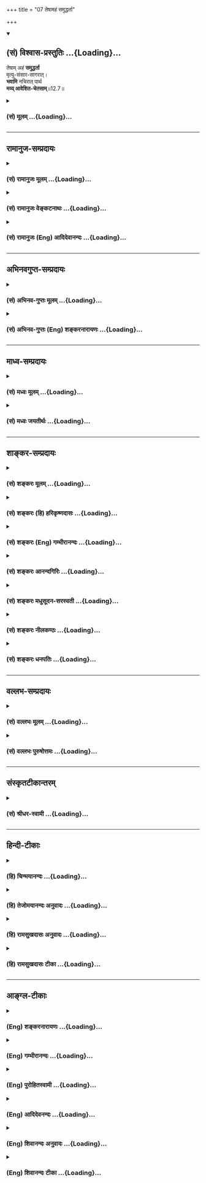 +++
title = "07 तेषामहं समुद्धर्ता"

+++
<div class="js_include" newlevelforh1="2" title="(सं) विश्वास-प्रस्तुतिः" unfilled url="/mahAbhAratam/shlokashaH/06-bhIShma-parva/03-bhagavad-gItA-parva/saMskRtam/vishvAsa-prastutiH/12_bhakti-yogaH/07_teShAmahaM_samudd.md">
<details open><summary><h2>(सं) विश्वास-प्रस्तुतिः ...{Loading}...</h2></summary>

तेषाम् अहं **समुद्धर्ता**  
मृत्यु-संसार-सागरात्।  
**भवामि** नचिरात् पार्थ  
**मय्य् आवेशित-चेतसाम्**॥12.7॥
</details>
</div>
<div class="js_include collapsed" newlevelforh1="3" title="(सं) मूलम्" unfilled url="/mahAbhAratam/shlokashaH/06-bhIShma-parva/03-bhagavad-gItA-parva/saMskRtam/mUlam/12_bhakti-yogaH/07_teShAmahaM_samudd.md">
<details><summary><h3>(सं) मूलम् ...{Loading}...</h3></summary>

तेषामहं समुद्धर्ता मृत्युसंसारसागरात्।  
भवामि नचिरात्पार्थ मय्यावेशितचेतसाम्।।12.7।।
</details>
</div>


_________________
## रामानुज-सम्प्रदायः
<div class="js_include collapsed" newlevelforh1="3" title="(सं) रामानुजः मूलम्" unfilled url="/mahAbhAratam/shlokashaH/06-bhIShma-parva/03-bhagavad-gItA-parva/saMskRtam/rAmAnujaH/mUlam/12_bhakti-yogaH/07_teShAmahaM_samudd.md">
<details><summary><h3>(सं) रामानुजः मूलम् ...{Loading}...</h3></summary>

।।12.7।।**ये तु** लौकिकानि देहयात्राशेषभूतानि देहधारणार्थानि च अशनादीनि
**कर्माणि;** वैदिकानि च यागदानहोमतपःप्रभृतीनि **सर्वाणि** सकारणानि
सोद्देश्यानि अध्यात्मचेतसा **मयि संन्यस्य;** **मत्पराः**
मदेकप्राप्याः,**अनन्येन एव योगेन मां ध्यायन्तः उपासते;**
ध्यानार्चनप्रणामस्तुतिकीर्तनादीनि स्वयम् एव अत्यर्थप्रियाणि प्राप्यसमानि
कुर्वन्तो माम् उपासते इत्यर्थः। **तेषां** मत्प्राप्तिविरोधितया
मृत्युभूतान् **संसारा**ख्यात् **सागराद् अहम्** अचिरेण एव कालेन
**समुद्धर्ता भवामि।**

</details>
</div>
<div class="js_include collapsed" newlevelforh1="3" title="(सं) रामानुजः वेङ्कटनाथः" unfilled url="/mahAbhAratam/shlokashaH/06-bhIShma-parva/03-bhagavad-gItA-parva/saMskRtam/rAmAnujaH/venkaTanAthaH/12_bhakti-yogaH/07_teShAmahaM_samudd.md">
<details><summary><h3>(सं) रामानुजः वेङ्कटनाथः ...{Loading}...</h3></summary>

।। 12.7ये तु सर्वाणि इति। देहयात्राशेषभूतानि कृष्यादीनिसकारणानि;
सन्ध्यावन्दनसहितानिसोद्देश्यानि स्वर्गाद्युद्देशेन
चोदितानि। अध्यात्मचेतसा आत्मनि परमात्मनि यच्चेतः; तदध्यात्मम् तेन चेतसा।
मत्पराः अहं परः परमप्राप्यं येषां ते मत्परा इति हृदि निधायमदेप्राकप्या
इत्युक्तम्। अनन्यप्रयोजनेनेति उपलक्षणं भगवद्ध्यानंसततं कीर्तयन्तः
\[9।14\] इत्याद्युक्तानाम्। भगवत्प्राप्त्युपाये प्रयोजनत्वधीर्भवति
तद्बुद्धेर्विधिरिति भावः। स्वयमेवेति -- न तु
फलापेक्षयेत्यर्थः। मृत्युभूतात्संसाराख्यादिति --
निषादस्थपतिन्यायात्समानाधिकरणसमास उचितः। हेयत्वार्थं च
विशेषणमत्रोपयुक्तमिति भावः। मत्प्राप्तिविरोधितयेति
मृत्युत्वोपचारनिमित्तम्। सत्यां हि भगवत्प्राप्तौ अमृतत्वम्। न इत्यस्य
व्यस्ततया क्रियान्वयभ्रमव्युदासायअचिरेणैव कालेन समुद्धर्तेत्यन्वय
उक्तः।  
  

</details>
</div>
<div class="js_include collapsed" newlevelforh1="3" title="(सं) रामानुजः (Eng) आदिदेवानन्दः" unfilled url="/mahAbhAratam/shlokashaH/06-bhIShma-parva/03-bhagavad-gItA-parva/saMskRtam/rAmAnujaH/english/AdidevAnandaH/12_bhakti-yogaH/07_teShAmahaM_samudd.md">
<details><summary><h3>(सं) रामानुजः (Eng) आदिदेवानन्दः ...{Loading}...</h3></summary>

12.6 - 12.7 But those who, with a mind 'focused on Me,' the Supreme Self, and 'intent upon Me,' namely, holding Me as their sole object,
dedicating to Me all their actions - i.e., including all worldly actions like eating which are meant for supporting the body, as also Vedic rites like sacrifices, gifts, fire-offerings, austerities etc., generally done by worldly-minded people for other purposes - worship Me and meditate on Me with exclusive devotion, namely, with devotion without any other purpose, adoring Me by all such acts as meditation, worship,
prostration, praises and hymns which are by themselves exceedingly dear to them and are eal to the end itself - to these I become soon their saviour from the sea of Samsara which, on account of its being antagonistic to the attainment of Myself, is deadly.

</details>
</div>


_________________
## अभिनवगुप्त-सम्प्रदायः
<div class="js_include collapsed" newlevelforh1="3" title="(सं) अभिनव-गुप्तः मूलम्" unfilled url="/mahAbhAratam/shlokashaH/06-bhIShma-parva/03-bhagavad-gItA-parva/saMskRtam/abhinava-guptaH/mUlam/12_bhakti-yogaH/07_teShAmahaM_samudd.md">
<details><summary><h3>(सं) अभिनव-गुप्तः मूलम् ...{Loading}...</h3></summary>

।।12.6 -- 12.8।। येत्वित्यादि आस्थित इत्यन्तम्। प्रागुक्तोपदेशेन +++(S
प्रागुपदेशेन)+++ तु ये सर्वं मयि संन्यस्यन्ति; तेषामहं समुद्धर्त्ता
सकलविघ्नादिक्लेशेभ्यः। चेतस आवेशनं व्याख्यातम्। तथा च एष एवोत्तमो योगः;
अकृत्रिमत्त्वात्। तथा च मम स्तोत्रे -- विशिष्टकरणासनस्थितिसमाधिसंभावना  
  
विभाविततया यदा कमपि बोधमुल्लासयेत्।  
  
न सा तव सदोदिता स्वरसवाहिनी या चिति  
  
र्यतस्त्रितयसन्निधो स्फुटमिहापि संवेद्यते।। यदा तु विगतेन्धनः
स्ववशवर्त्तितां संश्रय  
  
न्नकृत्रिमसमुल्लसत्पुलककम्पबाष्पानुगः।  
  
शरीरनिरपेक्षतां स्फुटमुपाददानश्चितः  
  
स्वयं झगिति बुध्यते युगपदेव बोधानलः।  
  
तदैव तव देवि तद्वपुरुपाश्रयैर्वर्जितं ( -- वपुरुपाशयैर्वर्जितं N --
वपुरुपाशयैर्वर्जितं (श्रितैर्वर्जितं)  
  
महेशमवबुध्यते विवशपाशसंक्षोभकम्।।  
  
इत्यादि।

</details>
</div>
<div class="js_include collapsed" newlevelforh1="3" title="(सं) अभिनव-गुप्तः (Eng) शङ्करनारायणः" unfilled url="/mahAbhAratam/shlokashaH/06-bhIShma-parva/03-bhagavad-gItA-parva/saMskRtam/abhinava-guptaH/english/shankaranArAyaNaH/12_bhakti-yogaH/07_teShAmahaM_samudd.md">
<details><summary><h3>(सं) अभिनव-गुप्तः (Eng) शङ्करनारायणः ...{Loading}...</h3></summary>

12.7 See Comment under 12.8

</details>
</div>


_________________
## माध्व-सम्प्रदायः
<div class="js_include collapsed" newlevelforh1="3" title="(सं) मध्वः मूलम्" unfilled url="/mahAbhAratam/shlokashaH/06-bhIShma-parva/03-bhagavad-gItA-parva/saMskRtam/madhvaH/mUlam/12_bhakti-yogaH/07_teShAmahaM_samudd.md">
<details><summary><h3>(सं) मध्वः मूलम् ...{Loading}...</h3></summary>

।।12.6 -- 12.7।। मदुपासकानां भक्तानां न कश्चित्क्लेश इति दर्शयति -- ये
त्वित्यादिना। उक्तं च सौकरायणश्रुतौ -- उपासते ये पुरुषं
वासुदेवमव्यक्तादेरीप्सितं किन्नु तेषाम् इति। तेषामेकान्तिनः श्रेष्ठास्ते
चैवानन्यदेवताः। अहमेव गतिस्तेषां निराशीः कर्मकारिणाम् इति च मोक्षधर्मे
\[म.भा.12\]।

</details>
</div>
<div class="js_include collapsed" newlevelforh1="3" title="(सं) मध्वः जयतीर्थः" unfilled url="/mahAbhAratam/shlokashaH/06-bhIShma-parva/03-bhagavad-gItA-parva/saMskRtam/madhvaH/jayatIrthaH/12_bhakti-yogaH/07_teShAmahaM_samudd.md">
<details><summary><h3>(सं) मध्वः जयतीर्थः ...{Loading}...</h3></summary>

।।12.6 -- 12.7।। नन्वव्यक्तोपासकानां क्लेशातिशयो गीतायां प्रतीयते;
भगवदुपासकानां तु तदभावो न प्रतीयते; अतस्तदेतत्सर्वमिति कथमुक्तं इत्यत आह
-- **मदुपासकानामि**ति। भक्तानां इत्यनेन,नान्यत्रात्यन्तमादर इति सूचयति।
अत्रअनन्येनैव योगेन इत्यादिनाविनाऽव्यक्तोपासनम् इत्येतत्प्रतीयते। उपासन
इत्येवोक्त्याऽतिशयोपासनाद्यभावः। न चिरात् इत्यनेन
तत्रापीत्यादिकम्। तेषामहं समुद्धर्ता भवामि \[12।1\] इत्यनेन
देवस्त्वित्यादिकं आगामिगीतावाक्यमपेक्ष्य प्राग्बुद्ध्यारोहाय तदुक्तमिति।
अत्र श्रुत्यादिसम्मतिं चाह -- **उक्तं चे**ति। तेषामार्तादीनां मध्ये गतिः
साधनादिसम्पादकः।

</details>
</div>


_________________
## शाङ्कर-सम्प्रदायः
<div class="js_include collapsed" newlevelforh1="3" title="(सं) शङ्करः मूलम्" unfilled url="/mahAbhAratam/shlokashaH/06-bhIShma-parva/03-bhagavad-gItA-parva/saMskRtam/shankaraH/mUlam/12_bhakti-yogaH/07_teShAmahaM_samudd.md">
<details><summary><h3>(सं) शङ्करः मूलम् ...{Loading}...</h3></summary>

।।12.7।। --,**तेषां** मदुपासनैकपराणाम् **अहम्** ईश्वरः **समुद्धर्ता।**
कुतः इति आह -- **मृत्युसंसारसागरात्** मृत्युयुक्तः संसारः मृत्युसंसारः;
स एव सागर इव सागरः; दुस्तरत्वात्; तस्मात् मृत्युसंसारसागरात् अहं तेषां
समुद्धर्ता **भवामि न चिरात्।** किं तर्हि क्षिप्रमेव हे **पार्थ; मयि आवेशितचेतसां** मयि विश्वरूपे आवेशितं समाहितं चेतः येषां ते मय्यावेशितचेतसः तेषाम्।। 

</details>
</div>
<div class="js_include collapsed" newlevelforh1="3" title="(सं) शङ्करः (हि) हरिकृष्णदासः" unfilled url="/mahAbhAratam/shlokashaH/06-bhIShma-parva/03-bhagavad-gItA-parva/saMskRtam/shankaraH/hindI/harikRShNadAsaH/12_bhakti-yogaH/07_teShAmahaM_samudd.md">
<details><summary><h3>(सं) शङ्करः (हि) हरिकृष्णदासः ...{Loading}...</h3></summary>

।।12.7।। उनका क्या होता है --, हे पार्थ मुझ विश्वरूप परमेश्वरमें ही जिनका
चित्त समाहित है ऐसे केवल एक मुझ परमेश्वरकी उपासनामें ही लगे हुए उन
भक्तोंका मैं ईश्वर उद्धार करनेवाला होता हूँ। किससे ( उनका उद्धार करते
हैं ) सो कहते हैं कि मृत्युयुक्त संसारसमुद्रसे। मृत्युयुक्त संसारका नाम
मृत्युसंसार है; वही पार उतरनेमें कठिन होनेके कारण सागरकी भाँति सागर है;
उससे मैं उनका विलम्बसे नहीं; किंतु शीघ्र ही उद्धार कर देता हूँ।

</details>
</div>
<div class="js_include collapsed" newlevelforh1="3" title="(सं) शङ्करः (Eng) गम्भीरानन्दः" unfilled url="/mahAbhAratam/shlokashaH/06-bhIShma-parva/03-bhagavad-gItA-parva/saMskRtam/shankaraH/english/gambhIrAnandaH/12_bhakti-yogaH/07_teShAmahaM_samudd.md">
<details><summary><h3>(सं) शङ्करः (Eng) गम्भीरानन्दः ...{Loading}...</h3></summary>

12.7 O son of Prtha, tesam, for them who are solely devoted to
meditating on Me; avesita-cetasam mayi, who have their minds absorbed
in, fixed on, merged in, Me who am the Cosmic Person; aham, I, God;
bhavami, become; na cirat, without delay;-what then; soon indeed-the
samuddharta, Deliverer-. Wherefrom; In answer the Lord says,
mrtyu-samsara-sagarat, from the sea of the world which is fraught with
death. Samsara (world) fraught with mrtyu (death) is mrtyu-samsara. That
itself is like a sea, being difficult to cross. I become their deliverer
from that sea of transmigration which is fraught with death. Since this
is so, therefore,

</details>
</div>
<div class="js_include collapsed" newlevelforh1="3" title="(सं) शङ्करः आनन्दगिरिः" unfilled url="/mahAbhAratam/shlokashaH/06-bhIShma-parva/03-bhagavad-gItA-parva/saMskRtam/shankaraH/AnandagiriH/12_bhakti-yogaH/07_teShAmahaM_samudd.md">
<details><summary><h3>(सं) शङ्करः आनन्दगिरिः ...{Loading}...</h3></summary>

।।12.7।। तेषां भगवद्ध्यायिनां किं फलतीति शङ्कामनुभाष्य फलमाह --
**तेषामित्यादिना।** समुद्धर्ता सम्यगूर्ध्वं नेता
ज्ञानावष्टम्भदानेनेत्यर्थः। मृत्युरज्ञानं मरणाद्यनर्थहेतुत्वात्तेन
कार्यतया युक्तः संसारः।

</details>
</div>
<div class="js_include collapsed" newlevelforh1="3" title="(सं) शङ्करः मधुसूदन-सरस्वती" unfilled url="/mahAbhAratam/shlokashaH/06-bhIShma-parva/03-bhagavad-gItA-parva/saMskRtam/shankaraH/madhusUdana-sarasvatI/12_bhakti-yogaH/07_teShAmahaM_samudd.md">
<details><summary><h3>(सं) शङ्करः मधुसूदन-सरस्वती ...{Loading}...</h3></summary>

।।12.6 -- 12.7।। ननु फलैक्ये क्लेशाल्पत्वाधिक्याभ्यामुत्कर्षनिष्कर्षौ
स्यातां तदेव तु नास्ति। निर्गुणब्रह्मविदां हि
फलमविद्यातत्कार्यनिवृत्त्या निर्विशेषपरमानन्दबोधब्रह्मरूपता
सगुणब्रह्मविदां त्वधिष्ठानप्रमाया
अभावेनाविद्यानिवृत्त्यभावादैश्वर्यविशेषः कार्यब्रह्मलोकगतानां फलम्। अतः
फलाधिक्यार्थमायासाधिक्यं न न्यूनतामापादयतीति चेत् न। सगुणोपासनया
निरस्तसर्वप्रतिबन्धानां विना गुरूपदेशं विना च
श्रवणमनननिदिध्यासनाद्यावृत्तिक्लेशं स्वयमाविर्भूतेन
वेदान्तवाक्येनेश्वरप्रसादसहकृतेन
तत्त्वज्ञानोदयादविद्यातत्कार्यनिवृत्त्या ब्रह्मलोक ऐश्वर्यभोगान्ते
निर्गुणविद्याफलपरमकैवल्योपपत्तेःस एतस्माज्जीवघनात्परात्परं पुरिशयं
पुरुषमीक्षते इति श्रुतेः संप्राप्तहिरण्यगर्भैश्वर्यः भोगान्ते
एतस्माज्जीवघनात्ससर्वजीवसमष्टिरूपात्पराच्छ्रेष्ठात् हिरण्यगर्भात्परं
विलक्षणं श्रेष्ठं च पुरिशयं स्वहृदयगुहानिविष्टं पुरुषं पूर्णं
प्रत्यगभिन्नमद्वितीयं परमात्मानमीक्षते स्वयमाविर्भूतेन वेदान्तप्रमाणेन
साक्षात्करोति तावता च मुक्तो भवतीत्यर्थः। तथाच विनापि प्रागुक्तक्लेशेन
सगुणब्रह्मविदामीश्वरप्रसादेन निर्गुणब्रह्मविद्याफलप्राप्तिरितीममर्थमाह
द्वाभ्याम् -- ये त्वित्यादिना। तुशब्द उक्ताशङ्कानिवृत्त्यर्थः। ये
सर्वाणि कर्माणि मयि सगुणे वासुदेवे संन्यस्य समर्प्य मत्परा अहं भगवान्
वासुदेव एव परः प्रकृष्टप्रीतिविषयो येषां ते तथा सन्तोऽनन्येनैव योगेन न
विद्यते मां भगवन्तं मुक्त्वाऽन्यदालम्बनं यस्य तादृशेनैव योगेन समाधिना
एकान्तभक्तियोगापरनाम्ना मां भगवन्तं वासुदेवं
सकलसौन्दर्यसारनिधानमानन्दघनविग्रहं द्विभुजं चतुर्भुजं वा
समस्तजनमनोमोहिनीं मुरलीमतिमनोहरैः सप्तभिः स्वरैरापूरयन्तं
वा,दरकमलकौमोदकीरथाङ्गसङ्गिपाणिपल्लवं वा नरसिंहत्वादिरूपं वा परमकारुणिकं
सुन्दरसुन्दरं श्रीमद्रघुनन्दनरूपं वराहादिरूपं वा यथादर्शितविश्वरूपं वा
ध्यायन्तश्चिन्तयन्त उपासते समानाकारमविच्छिन्नं चित्तवृत्तिप्रवाहं
संतन्वते समीपवर्तितया आसते तिष्ठन्ति वा तेषां मय्याववेशितचेतसां मयि
यथोक्ते आवेशितमेकाग्रतया प्रवेशितं चेतो यैस्तेषामहं सततोपासितो भगवान्
मृत्युसंसारसागरात् मृत्युयुक्तो यः संसारः मिथ्याज्ञानतत्कार्यप्रपञ्चः स
एव सागर इव दुरुत्तरस्तस्मात्समुद्धर्ता सम्यगनायासेन उदूर्ध्वे
सर्वबाधावधिभूते शुद्धे ब्रह्मणि धर्ता धारयिता ज्ञानावष्टम्भदानेन भवामि
नचिरात् क्षिप्रमेव तस्मिन्नेव जन्मनि। हे पार्थेति संबोधनमाश्वासार्थम्।

</details>
</div>
<div class="js_include collapsed" newlevelforh1="3" title="(सं) शङ्करः नीलकण्ठः" unfilled url="/mahAbhAratam/shlokashaH/06-bhIShma-parva/03-bhagavad-gItA-parva/saMskRtam/shankaraH/nIlakaNThaH/12_bhakti-yogaH/07_teShAmahaM_samudd.md">
<details><summary><h3>(सं) शङ्करः नीलकण्ठः ...{Loading}...</h3></summary>

।।12.7।। तेषां ध्यायिनां नचिराच्छीघ्रमेवाहं समुद्धर्ता समुद्धरणकर्ता।
यतस्ते मयि सगुणे विश्वरूपे आवेशितचेतसो भवन्ति अतो व्यक्तासक्ता अपि
शीघ्रमेव परं पदमारोढुमर्हा इति नाव्यक्तेऽत्यन्ताभिनिवेष्टव्यमिति भावः।

</details>
</div>
<div class="js_include collapsed" newlevelforh1="3" title="(सं) शङ्करः धनपतिः" unfilled url="/mahAbhAratam/shlokashaH/06-bhIShma-parva/03-bhagavad-gItA-parva/saMskRtam/shankaraH/dhanapatiH/12_bhakti-yogaH/07_teShAmahaM_samudd.md">
<details><summary><h3>(सं) शङ्करः धनपतिः ...{Loading}...</h3></summary>

।।12.6 -- 12.7।। अक्षरोपासका मामेव प्राप्नुवन्तीत्युक्त्या तेषां
साक्षात्स्वप्राप्तियोग्यत्वमुक्तं ये तु पूर्वे ते तु
बहुश्रवणादिनाधिकतरक्लेशमन्तरेणैव मद्दत्तज्ञानेन संसारान्मुच्यन्त
इत्याशयेनाह -- ये त्विति द्वाभ्याम्। ये तु सगुणोपासकाः सर्वाणि कर्माणि
मय परमेश्वरे संन्यस्य समर्प्य अहं परः परमपुरुषार्थत्वेनोपास्यो येषां ते
मत्पराः न स्वर्गादिपरा एतादृशाः सन्तोऽनन्येनैव योगेन न विद्यते विश्वरुपं
देवमात्मानमीश्वरमनन्तगुणनिधिं तत्तद्रूपेण भूतलेऽवतीर्णं
मुक्त्वान्यदालम्बनं यस्य तेन योगेन समाधिना मां ध्यायन्तश्चिन्तयन्त
उपासते मयि परमेश्वरे विश्वरुपे आवेशितं प्रवेशितं चित्तं येषां तेषां
नचिरात् शीघ्रमेव मृत्युयुक्तात्संसारसमुद्रादहमुद्धर्ता भवामि।
अनन्यभक्त्या संतुष्टः मन् बुद्धियोगं दत्त्वा
मूलाज्ञानसहिततत्कार्यरुपात्संसारादुद्धरामीत्यभिप्रायः। तदुक्तंमच्चित्ता
मद्गतप्राणा बोधयन्तः परस्परम्। कथयन्तश्च मां नित्यं तुष्यन्ति च रमन्ति
च। तेषां सततयुक्तानां भजतां प्रीतिपूर्वकम्। ददामि बुद्धियोगं तं येन
मामुपयान्ति ते। हे पार्थेति संबोधयन् यथा पृथासुतानां भवतां भक्त्या
वशीकृतस्तत्तत्संकटादुद्धर्ता तथेति ध्वनयति।

</details>
</div>


_________________
## वल्लभ-सम्प्रदायः
<div class="js_include collapsed" newlevelforh1="3" title="(सं) वल्लभः मूलम्" unfilled url="/mahAbhAratam/shlokashaH/06-bhIShma-parva/03-bhagavad-gItA-parva/saMskRtam/vallabhaH/mUlam/12_bhakti-yogaH/07_teShAmahaM_samudd.md">
<details><summary><h3>(सं) वल्लभः मूलम् ...{Loading}...</h3></summary>

।।12.7।। तेषां तादृशानामहं तत्सन्बध्येवाहमित्यर्थःअहं भक्तपराधीनो
ह्यस्वतन्त्र इव द्विज। वशे कुर्वन्ति मां भक्त्या सत्सि्त्रयः सत्पतिं यथा
\[भाग.9।4।63\] इति वाक्यात्। न च तादृशानां कथं समुद्धारः
सोपाधिभावनिदर्शनादिति वाच्यम् मन्निष्ठत्वेन निर्गुणत्वादित्याह --
मय्यावेशितचेतसामचिरेण समुद्धर्त्ता भवामीति मयि तथा भावकारणे
वस्तुशक्तिरेवोद्धारिकान मय्यावेशितधियां कामः कामाय कल्पते इति वाक्यात्।
न च तथात्वे तथाभूतानां सोपाधिकभक्तिमत्त्वं सगुणत्वापादकमिति शङ्क्यम्
भगवद्रूपत्वेन तत्कामस्य निर्बीजत्वनिदर्शनात्। अतएवोक्तं भगवता -- केवलेन
हि भावेन गोप्या गावो नगा मृगाः। येऽन्ये मूढधियो नागाः सिद्धा
मामीयुरञ्जसा \[भाग.11।12।8\] इतिमन्निष्ठं निर्गुणं मतं इति च। अन्यथा
सोपाधिकत्वेन विघातकत्वेन च कामस्य तत्र सत्त्वाद्भगवत्प्राप्तिर्नोक्ता
स्यादित्युपरम्यते। इदं च विशेषतः श्रीमत्प्रभुचरणैः स्पष्टीकृतमेवेति
ततोऽवसेयम्।

</details>
</div>
<div class="js_include collapsed" newlevelforh1="3" title="(सं) वल्लभः पुरुषोत्तमः" unfilled url="/mahAbhAratam/shlokashaH/06-bhIShma-parva/03-bhagavad-gItA-parva/saMskRtam/vallabhaH/puruShottamaH/12_bhakti-yogaH/07_teShAmahaM_samudd.md">
<details><summary><h3>(सं) वल्लभः पुरुषोत्तमः ...{Loading}...</h3></summary>

  
  
।।12.7।। हे पार्थ मद्भक्त मयि आ समन्तात् सर्वभावेनाऽऽवेशितं चेतो येषां
तेषां मृत्युसंसारसागरात् वारंवारं मरणधर्मयुक्तशरीरप्रापकरूपात्
अलौकिकभजनौपयिक स्वरूपदानेन उद्धर्ता। न चिरात् शीघ्रमेवाऽहं भवामि;,ध्याने
मूर्तौ वा प्रकटो भवामीत्यर्थः।  
  

</details>
</div>


_________________
## संस्कृतटीकान्तरम्
<div class="js_include collapsed" newlevelforh1="3" title="(सं) श्रीधर-स्वामी" unfilled url="/mahAbhAratam/shlokashaH/06-bhIShma-parva/03-bhagavad-gItA-parva/saMskRtam/shrIdhara-svAmI/12_bhakti-yogaH/07_teShAmahaM_samudd.md">
<details><summary><h3>(सं) श्रीधर-स्वामी ...{Loading}...</h3></summary>

।।12.7।। **तेषामिति।** एवं मय्यावेशितं चेतो यैस्तेषां
मृत्युयुक्तात्संसारसागरादहं सम्यगुद्धर्ता अचिरेणैव भवामि।

</details>
</div>


_________________
## हिन्दी-टीकाः
<div class="js_include collapsed" newlevelforh1="3" title="(हि) चिन्मयानन्दः" unfilled url="/mahAbhAratam/shlokashaH/06-bhIShma-parva/03-bhagavad-gItA-parva/hindI/chinmayAnandaH/12_bhakti-yogaH/07_teShAmahaM_samudd.md">
<details><summary><h3>(हि) चिन्मयानन्दः ...{Loading}...</h3></summary>

।।12.7।। यहाँ भगवान् श्रीकृष्ण सगुणोपासकों के लिए श्रद्धापूर्वक अनुष्ठेय
गुणों अथवा नियमों का वर्णन करते हुए यह आश्वासन देते हैं कि निष्ठावान्
साधकों का; इस संसारसागर से; उद्धार स्वयं भगवान् ही करेंगे। इन नियमों का
सावधानीपूर्वक अध्ययन करने पर यह ज्ञात होगा कि किस प्रकार साधक के मन का
शनैशनै विकास होकर वह दिव्य और श्रेष्ठ पद को प्राप्त होता है; जिसके
पश्चात् उसे किसी प्रकार की बाह्य सहायता की अपेक्षा नहीं रह जाती है।
प्रारम्भ में; साधक को साधनाभ्यास करने के लिए आवश्यक आत्मविश्वास को पाने
के लिए अपने गुरु से आश्वासन तथा प्रोत्साहन की आवश्यकता होती है। जो समस्त
कर्मों को मुझे अर्पण करते हैं किसी संस्था; या आदर्श अथवा राजसत्ता के लिए
समस्त कर्मों को अर्पण करने या संन्यास करने का अर्थ है; अपनी व्यक्तिगत
सीमाओं को नष्ट करना तथा अपने आदर्श से तादात्म्य रखना। इस प्रकार; एक अन्य
नागरिक; विदेशों में स्वराष्ट्र के राजदूत के रूप में एक शक्तिशाली
व्यक्तित्व रखता है क्योंकि वह अपने भाषण; कर्म और विचारों के द्वारा
सम्पूर्ण राष्ट्र का प्रतिनिधित्व करता है। इसी प्रकार; जब कोई भक्त अपने
आप को पूर्णत ईश्वर के चरणों में अर्पण कर देता है; और फिर ईश्वर के दूत
अथवा ईश्वरी संकल्प के प्रतिनिधित्व के रूप में कार्य करता है; तब वह दैवी
शक्ति से सम्पन्न हो जाता है। उसे अपने प्रत्येक कार्य में ही परमात्मा की
उपस्थिति और अनुग्रह का भान बना रहता है। जो मुझे ही परम लक्ष्य समझता है एक
नर्तकी को कभी साथ के मृदंग के ताल और लय का विस्मरण नहीं होता। एक
संगीतज्ञ को तानपूरे की श्रुति का भान सदा बना रहता है। इसी प्रकार; एक
भक्त को उपदेश दिया जाता है कि वह ईश्वर को ही अपने जीवन का परम लक्ष्य
माने और जीवन में सदैव उसे ही प्राप्त करने का प्रयत्न करे। धर्म को
अतिरिक्तसमय का एक मनोरंजन अथवा दैनिक कार्यों से क्षणभर की मुक्ति का साधन
नहीं समझना चाहिए। सारांश में; हमें यह उपदेश दिया जाता है कि सांस्कृतिक
पूर्णत्व के उच्चतर शिखरों पर आरोहण करने के लिए आवश्यक है कि हम अपने जीवन
के सम्पर्कों; व्यवहारों एवं अनुभवों का उपयोग उस परमात्मा की उपल्ाब्धि के
लिए करे जिसकी उपासना हम उसके सगुण साकार रूप में करते हैं। अनन्ययोग के
द्वारा वे सभी प्रयत्न योग कहलाते हैं; जिनके द्वारा हम अपने मन का
तादात्म्य अपने पूर्णत्व के लक्ष्य के साथ स्थापित कर सकते हैं। अपने मन को
उसके वर्तमान विक्षेपों तथा अपव्ययी प्रवृत्तियों से ऊँचा उठाकर विशाल
आनन्द और पूर्ण ज्ञान के श्रेष्ठतर लक्ष्य की ओर प्रवृत्त करना ही योग है।
यह शक्ति हम सबमें निहित है और उसका सदैव हम उपयोग भी कर रहे हैं। परन्तु
योग का परिणाम इस बात पर निर्भर करता है कि कौनसे लक्ष्य की ओर हम अग्रसर
हो रहे हैं। दुर्भाग्य से; प्राय हमारा लक्ष्य दिव्य नहीं होता है केवल
वैषयिकआनन्द के लिए ही प्रयत्न करना भोग है; योग नहीं। सामान्यत; हमारा
लक्ष्य निरन्तर परिवर्तित होता रहता है; और इस कारण सतत संघर्षरत होने पर
भी हम किसी भी निश्चित स्थान को नहीं पहुंचते हैं। यदि छुट्टियां बिताने के
लिए किसी व्यक्ति के मन में दो स्थान हैं; परन्तु वह अपना गन्तव्य ही
निश्चित नहीं कर पाता है; तो वह कहीं भी नहीं पहुंच सकता । वह व्यर्थ ही
अपनी शक्ति और समय का अपव्यय करेगा। यहाँ प्रयुक्त अनन्ययोग शब्द का
तात्पर्य यह है कि जिसमें साधक का लक्ष्य निश्चित और स्थिर है तथा उसके मन
में लक्ष्य के प्रति अन्य भाव नहीं है अर्थात् जिसमें साधक और साध्य का
एकत्व है। यहाँ ध्यान देने योग्य बात यह है कि हमारे मन का विघटन लक्ष्य के
प्रति अन्य भाव के कारण हो सकता है; और ध्येय को त्यागकर अन्य विषयों में
मन के विचरण के कारण भी हो सकता है। इस प्रकार जो भक्तजन (क) सब कर्मों का
संन्यास मुझमें करते हैं; (ख) जो मुझे ही परम लक्ष्य मानते हैं; और (ग) जो
अनन्ययोग से उपासना ध्यान करते हैं; वे मेरे उत्तम भक्त हैं। यह पहले भी
कहा जा चुका है कि उपासना का वास्तविक अर्थ है लक्ष्य के साथ तादात्म्य
करने का प्रयत्न करके तत्स्वरूप ही बन जाना। यही साधक का लक्ष्य है और इसी
में उसकी कृत्कृत्यता है। भगवान् श्रीकृष्ण आश्वासन देते हैं कि उक्त गुणों
से सम्पन्न साधकों को ध्यानाभ्यास के समय इस बात की चिन्ता करने की
आवश्यकता नहीं है कि किस प्रकार वे अपने दुख विक्षेप और अपूर्णताओं के परे
जा सकते हैं क्योंकि; मैं उनका उद्धारकर्ता बनूंगा। यह स्वयं भगवान् का
दिया हुआ वचन है। यह संभव है कि वर्षों की दीर्घकालीन साधना के पश्चात् भी
यदि साधक आत्मानुभव के कहीं समीप भी नहीं पहुंचे; तो वे अधीर हो जायेंगे।
अत भगवान् का आश्वासन आवश्यक है। भगवान् यहाँ यह भी वचन देते हैं कि शीघ्र
ही मैं उनका उद्धारकर्ता बनूंगा। जिनका मन मुझमें स्थित है सामान्यत मन अपनी
ध्येय वस्तु का आकार ग्रहण करता है। जब निरन्तर साधना के फलस्वरूप विजातीय
प्रवृत्तियों का सर्वथा त्यागकर सजातीय वृत्ति प्रवाह को बनाये रखने की
क्षमता साधक में आ जाती है; तब उसका मन अनन्त ब्रह्मरूप ही बन जाता है। यह
मन ही है; जो हमारे जीवभाव के परिच्छेदों का आभास निर्माण करता है; और यही
मन अपने अनन्तत्व का आत्मरूप से साक्षात् अनुभव भी करता है। बन्धन और मोक्ष
दोनों मन के ही हैं। आत्मा तो नित्यमुक्त है; कदापि बद्ध नहीं।

</details>
</div>
<div class="js_include collapsed" newlevelforh1="3" title="(हि) तेजोमयानन्दः अनुवादः" unfilled url="/mahAbhAratam/shlokashaH/06-bhIShma-parva/03-bhagavad-gItA-parva/hindI/tejomayAnandaH/anuvAdaH/12_bhakti-yogaH/07_teShAmahaM_samudd.md">
<details><summary><h3>(हि) तेजोमयानन्दः अनुवादः ...{Loading}...</h3></summary>

।।12.7।। हे पार्थ ! जिनका चित्त मुझमें ही स्थिर हुआ है ऐसे भक्तों का मैं
शीघ्र ही मृत्युरूप संसार सागर से उद्धार करने वाला होता हूँ।।

</details>
</div>
<div class="js_include collapsed" newlevelforh1="3" title="(हि) रामसुखदासः अनुवादः" unfilled url="/mahAbhAratam/shlokashaH/06-bhIShma-parva/03-bhagavad-gItA-parva/hindI/rAmasukhadAsaH/anuvAdaH/12_bhakti-yogaH/07_teShAmahaM_samudd.md">
<details><summary><h3>(हि) रामसुखदासः अनुवादः ...{Loading}...</h3></summary>

।।12.7।। हे पार्थ ! मेरेमें आविष्ट चित्तवाले उन भक्तोंका मैं मृत्युरूप
संसार-समुद्रसे शीघ्र ही उद्धार करनेवाला बन जाता हूँ।

</details>
</div>
<div class="js_include collapsed" newlevelforh1="3" title="(हि) रामसुखदासः टीका" unfilled url="/mahAbhAratam/shlokashaH/06-bhIShma-parva/03-bhagavad-gItA-parva/hindI/rAmasukhadAsaH/TIkA/12_bhakti-yogaH/07_teShAmahaM_samudd.md">
<details><summary><h3>(हि) रामसुखदासः टीका ...{Loading}...</h3></summary>

।।12.7।।***व्याख्या--*'तेषामहं समुद्धर्ता ৷৷. मय्यावेशितचेतसाम्'--**जिन
साधकोंका लक्ष्य, उद्देश्य, ध्येय,भगवान् ही बन गये हैं और जिन्होंने
भगवान्में ही अनन्य प्रेमपूर्वक अपने चित्तको लगा दिया है तथा जो स्वयं भी
भगवान्में ही लग गये हैं, उन्हींके लिये यहाँ '**मय्यावेशितचेतसाम्'** पद
आया है।

</details>
</div>


_________________
## आङ्ग्ल-टीकाः
<div class="js_include collapsed" newlevelforh1="3" title="(Eng) शङ्करनारायणः" unfilled url="/mahAbhAratam/shlokashaH/06-bhIShma-parva/03-bhagavad-gItA-parva/english/shankaranArAyaNaH/12_bhakti-yogaH/07_teShAmahaM_samudd.md">
<details><summary><h3>(Eng) शङ्करनारायणः ...{Loading}...</h3></summary>

12.7. Of them, having their mind completely entered in Me, I become,
before long, a redeemer from the ocean of the death-cycle, O son of Prtha !

</details>
</div>
<div class="js_include collapsed" newlevelforh1="3" title="(Eng) गम्भीरानन्दः" unfilled url="/mahAbhAratam/shlokashaH/06-bhIShma-parva/03-bhagavad-gItA-parva/english/gambhIrAnandaH/12_bhakti-yogaH/07_teShAmahaM_samudd.md">
<details><summary><h3>(Eng) गम्भीरानन्दः ...{Loading}...</h3></summary>

12.7 O son of Prtha, for them who have their minds absorbed in Me, I become, without delay, the Deliverer from the sea of the world which is fraught with death.

</details>
</div>
<div class="js_include collapsed" newlevelforh1="3" title="(Eng) पुरोहितस्वामी" unfilled url="/mahAbhAratam/shlokashaH/06-bhIShma-parva/03-bhagavad-gItA-parva/english/purohitasvAmI/12_bhakti-yogaH/07_teShAmahaM_samudd.md">
<details><summary><h3>(Eng) पुरोहितस्वामी ...{Loading}...</h3></summary>

12.7 O Arjuna! I rescue them from the ocean of life and death, for their minds are fixed on Me.

</details>
</div>
<div class="js_include collapsed" newlevelforh1="3" title="(Eng) आदिदेवनन्दः" unfilled url="/mahAbhAratam/shlokashaH/06-bhIShma-parva/03-bhagavad-gItA-parva/english/AdidevanandaH/12_bhakti-yogaH/07_teShAmahaM_samudd.md">
<details><summary><h3>(Eng) आदिदेवनन्दः ...{Loading}...</h3></summary>

12.7 Of those whose minds are thus focused on Me, I become soon their saviour from the ocean of mortal life.

</details>
</div>
<div class="js_include collapsed" newlevelforh1="3" title="(Eng) शिवानन्दः अनुवादः" unfilled url="/mahAbhAratam/shlokashaH/06-bhIShma-parva/03-bhagavad-gItA-parva/english/shivAnandaH/anuvAdaH/12_bhakti-yogaH/07_teShAmahaM_samudd.md">
<details><summary><h3>(Eng) शिवानन्दः अनुवादः ...{Loading}...</h3></summary>

12.7 To those whose minds are set on Me, O Arjuna, verily I become ere long the saviour out of the ocean of Samsara.

</details>
</div>
<div class="js_include collapsed" newlevelforh1="3" title="(Eng) शिवानन्दः टीका" unfilled url="/mahAbhAratam/shlokashaH/06-bhIShma-parva/03-bhagavad-gItA-parva/english/shivAnandaH/TIkA/12_bhakti-yogaH/07_teShAmahaM_samudd.md">
<details><summary><h3>(Eng) शिवानन्दः टीका ...{Loading}...</h3></summary>

12.7 तेषाम् for them; अहम् I; समुद्धर्ता the saviour; मृत्युसंसारसागरात्
out of the ocean of the mortal Samsara; भवामि (I) become; नचिरात् ere long; पार्थ O Arjuna; मयि in Me; आवेशितचेतसाम् of those whose minds are set.Commentary Mortal Samsara The round of birth and death. The devotee who does total; unconditional; and ungrudging selfsurrender to the Lord;
who places himself completely at the mercy of the Lord; and who fixes of actions by offering them to the Lord and who thus destroys any power in the actions to bear fruit; and who has abandoned even the idea of liberation; is soon lifted by the Lord from the mortal plane to the abode of Immortality.I redeem such persons who have become Macchitta i.e.; mind united with Me; from the ocean of the mortal world or worldly life; without delay. (Cf.X.10.11XII.6and7)

</details>
</div>
